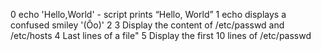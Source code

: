 0 echo 'Hello,World' - script prints “Hello, World”
1 echo  displays a confused smiley '(Ôo)'
2
3 Display the content of /etc/passwd and /etc/hosts
4 Last lines of a file"
5 Display the first 10 lines of /etc/passwd
